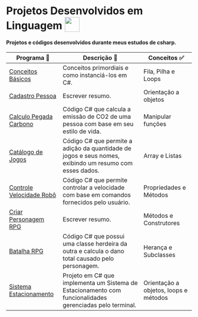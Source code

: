 # Projetos Desenvolvidos em Linguagem <img src="https://hermes.dio.me/skills/21020ed4-299a-4e76-8cf2-86c38502b4b4.png" height=40 style="vertical-align: text-bottom;">

#### Projetos e códigos desenvolvidos durante meus estudos de csharp.

| Programa 👾                                                                                                            | Descrição 🤖                                                                                             | Conceitos ✅                          |
| ---------------------------------------------------------------------------------------------------------------------- | -------------------------------------------------------------------------------------------------------- | ------------------------------------- |
| [Conceitos Básicos](https://github.com/maalcantara/projetos-csharp/tree/main/Conceitos%20B%C3%A1sicos)                 | Conceitos primordiais e como instanciá-los em C#.                                                        | Fila, Pilha e Loops                   |
| [Cadastro Pessoa](https://github.com/maalcantara/projetos-csharp/tree/main/Cadastro%20Pessoa)                          | Escrever resumo.                                                                                         | Orientação a objetos                  |
| [Calculo Pegada Carbono](https://github.com/maalcantara/projetos-csharp/tree/main/C%C3%A1lculo%20Pegada%20Carbono)     | Código C# que calcula a emissão de CO2 de uma pessoa com base em seu estilo de vida.                     | Manipular funções                     |
| [Catálogo de Jogos](https://github.com/maalcantara/projetos-csharp/tree/main/Cat%C3%A1logo%20de%20Jogos)               | Código C# que permite a adição da quantidade de jogos e seus nomes, exibindo um resumo com esses dados.  | Array e Listas                        |
| [Controle Velocidade Robô](https://github.com/maalcantara/projetos-csharp/tree/main/Controle%20Velocidade%20Rob%C3%B4) | Código C# que permite controlar a velocidade com base em comandos fornecidos pelo usuário.               | Propriedades e Métodos                |
| [Criar Personagem RPG]()                                                                                               | Escrever resumo.                                                                                         | Métodos e Construtores                |
| [Batalha RPG](https://github.com/maalcantara/projetos-csharp/tree/main/Batalha%20RPG)                                  | Código C# que possui uma classe herdeira da outra e calcula o dano total causado pelo personagem.        | Herança e Subclasses                  |
| [Sistema Estacionamento](https://github.com/maalcantara/projetos-csharp/tree/main/SistemaEstacionamento)               | Projeto em C# que implementa um Sistema de Estacionamento com funcionalidades gerenciadas pelo terminal. | Orientação a objetos, loops e métodos |

